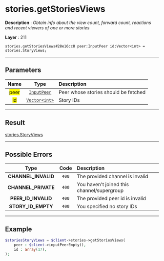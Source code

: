 # stories.getStoriesViews

**Description** : *Obtain info about the view count, forward count, reactions and recent viewers of one or more stories*

**Layer** : 211

```tl
stories.getStoriesViews#28e16cc8 peer:InputPeer id:Vector<int> = stories.StoryViews;
```

---

## Parameters

| Name | Type | Description |
| :---: | :---: | :--- |
| <mark>peer</mark> | [`InputPeer`](type/InputPeer) | Peer whose stories should be fetched |
| <mark>id</mark> | [`Vector<int>`](type/int) | Story IDs |

---

## Result

[stories.StoryViews](type/stories.StoryViews)

---

## Possible Errors

| Type | Code | Description |
| :---: | :---: | :--- |
| **CHANNEL_INVALID** | `400` | The provided channel is invalid |
| **CHANNEL_PRIVATE** | `400` | You haven't joined this channel/supergroup |
| **PEER_ID_INVALID** | `400` | The provided peer id is invalid |
| **STORY_ID_EMPTY** | `400` | You specified no story IDs |

---

## Example

```php
$storiesStoryViews = $client->stories->getStoriesViews(
	peer : $client->inputPeerEmpty(),
	id : array(17),
);
```